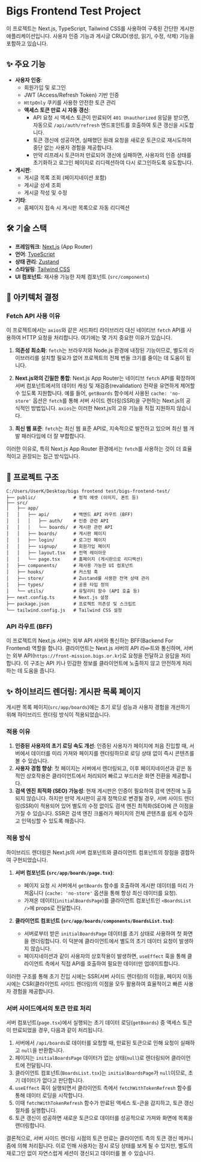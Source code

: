# Bigs Frontend Test Project

이 프로젝트는 Next.js, TypeScript, Tailwind CSS를 사용하여 구축된 간단한 게시판 애플리케이션입니다. 사용자 인증 기능과 게시글 CRUD(생성, 읽기, 수정, 삭제) 기능을 포함하고 있습니다.

## ✨ 주요 기능

- **사용자 인증**:
  - 회원가입 및 로그인
  - JWT (Access/Refresh Token) 기반 인증
  - `HttpOnly` 쿠키를 사용한 안전한 토큰 관리
  - **액세스 토큰 만료 시 자동 갱신**:
    - API 요청 시 액세스 토큰이 만료되어 `401 Unauthorized` 응답을 받으면, 자동으로 `/api/auth/refresh` 엔드포인트를 호출하여 토큰 갱신을 시도합니다.
    - 토큰 갱신에 성공하면, 실패했던 원래 요청을 새로운 토큰으로 재시도하여 중단 없는 사용자 경험을 제공합니다.
    - 만약 리프레시 토큰마저 만료되어 갱신에 실패하면, 사용자의 인증 상태를 초기화하고 로그인 페이지로 리디렉션하여 다시 로그인하도록 유도합니다.
- **게시판**:
  - 게시글 목록 조회 (페이지네이션 포함)
  - 게시글 상세 조회
  - 게시글 작성 및 수정
- **기타**:
  - 홈페이지 접속 시 게시판 목록으로 자동 리디렉션

## 🛠️ 기술 스택

- **프레임워크**: [Next.js](https://nextjs.org/) (App Router)
- **언어**: [TypeScript](https://www.typescriptlang.org/)
- **상태 관리**: [Zustand](https://github.com/pmndrs/zustand)
- **스타일링**: [Tailwind CSS](https://tailwindcss.com/)
- **UI 컴포넌트**: 재사용 가능한 자체 컴포넌트 (`src/components`)

## 🤔 아키텍처 결정

### Fetch API 사용 이유

이 프로젝트에서는 `axios`와 같은 서드파티 라이브러리 대신 네이티브 `fetch` API를 사용하여 HTTP 요청을 처리합니다. 여기에는 몇 가지 중요한 이유가 있습니다.

1.  **의존성 최소화**: `fetch`는 브라우저와 Node.js 환경에 내장된 기능이므로, 별도의 라이브러리를 설치할 필요가 없어 프로젝트의 전체 번들 크기를 줄이는 데 도움이 됩니다.

2.  **Next.js와의 긴밀한 통합**: Next.js App Router는 네이티브 `fetch` API를 확장하여 서버 컴포넌트에서의 데이터 캐싱 및 재검증(revalidation) 전략을 유연하게 제어할 수 있도록 지원합니다. 예를 들어, `getBoards` 함수에서 사용된 `cache: 'no-store'` 옵션은 `fetch`를 통해 서버 사이드 렌더링(SSR)을 구현하는 Next.js의 공식적인 방법입니다. `axios`는 이러한 Next.js의 고유 기능을 직접 지원하지 않습니다.

3.  **최신 웹 표준**: `fetch`는 최신 웹 표준 API로, 지속적으로 발전하고 있으며 최신 웹 개발 패러다임에 더 잘 부합합니다.

이러한 이유로, 특히 Next.js App Router 환경에서는 `fetch`를 사용하는 것이 더 효율적이고 권장되는 접근 방식입니다.

## 📁 프로젝트 구조

```
C:/Users/UserK/Desktop/bigs frontend test/bigs-frontend-test/
├── public/              # 정적 에셋 (이미지, 폰트 등)
├── src/
│   ├── app/
│   │   ├── api/         # 백엔드 API 라우트 (BFF)
│   │   │   ├── auth/    # 인증 관련 API
│   │   │   └── boards/  # 게시판 관련 API
│   │   ├── boards/      # 게시판 페이지
│   │   ├── login/       # 로그인 페이지
│   │   ├── signup/      # 회원가입 페이지
│   │   ├── layout.tsx   # 전역 레이아웃
│   │   └── page.tsx     # 홈페이지 (게시판으로 리디렉션)
│   ├── components/      # 재사용 가능한 UI 컴포넌트
│   ├── hooks/           # 커스텀 훅
│   ├── store/           # Zustand를 사용한 전역 상태 관리
│   ├── types/           # 공용 타입 정의
│   └── utils/           # 유틸리티 함수 (API 호출 등)
├── next.config.ts       # Next.js 설정
├── package.json         # 프로젝트 의존성 및 스크립트
└── tailwind.config.js   # Tailwind CSS 설정
```

### API 라우트 (BFF)

이 프로젝트의 Next.js 서버는 외부 API 서버와 통신하는 BFF(Backend For Frontend) 역할을 합니다. 클라이언트는 Next.js 서버의 API 라ው트와 통신하며, 서버는 외부 API(`https://front-mission.bigs.or.kr`)로 요청을 전달하고 응답을 처리합니다. 이 구조는 API 키나 민감한 정보를 클라이언트에 노출하지 않고 안전하게 처리하는 데 도움을 줍니다.

## ✨ 하이브리드 렌더링: 게시판 목록 페이지

게시판 목록 페이지(`src/app/boards`)에는 초기 로딩 성능과 사용자 경험을 개선하기 위해 하이브리드 렌더링 방식이 적용되었습니다.

### 적용 이유

1.  **인증된 사용자의 초기 로딩 속도 개선**: 인증된 사용자가 페이지에 처음 진입할 때, 서버에서 데이터를 미리 가져와 페이지를 렌더링하므로 로딩 상태 없이 즉시 콘텐츠를 볼 수 있습니다.
2.  **사용자 경험 향상**: 첫 페이지는 서버에서 렌더링되고, 이후 페이지네이션과 같은 동적인 상호작용은 클라이언트에서 처리되어 빠르고 부드러운 화면 전환을 제공합니다.
3.  **검색 엔진 최적화 (SEO) 가능성**: 현재 게시판은 인증이 필요하여 검색 엔진에 노출되지 않습니다. 하지만 만약 게시판이 공개 정책으로 변경될 경우, 서버 사이드 렌더링(SSR)이 적용되어 있어 별도의 수정 없이도 검색 엔진 최적화(SEO)에 큰 이점을 가질 수 있습니다. SSR은 검색 엔진 크롤러가 페이지의 전체 콘텐츠를 쉽게 수집하고 인덱싱할 수 있도록 해줍니다.

### 적용 방식

하이브리드 렌더링은 Next.js의 서버 컴포넌트와 클라이언트 컴포넌트의 장점을 결합하여 구현되었습니다.

1.  **서버 컴포넌트 (`src/app/boards/page.tsx`)**:
    -   페이지 요청 시 서버에서 `getBoards` 함수를 호출하여 게시판 데이터를 미리 가져옵니다 (`cache: 'no-store'` 옵션을 통해 항상 최신 데이터를 요청).
    -   가져온 데이터(`initialBoardsPage`)를 클라이언트 컴포넌트인 `<BoardsList />`에 props로 전달합니다.

2.  **클라이언트 컴포넌트 (`src/app/boards/components/BoardsList.tsx`)**:
    -   서버로부터 받은 `initialBoardsPage` 데이터를 초기 상태로 사용하여 첫 화면을 렌더링합니다. 이 덕분에 클라이언트에서 별도의 초기 데이터 요청이 발생하지 않습니다.
    -   페이지네이션과 같이 사용자의 상호작용이 발생하면, `useEffect` 훅을 통해 클라이언트 측에서 직접 API를 호출하여 필요한 데이터만 업데이트합니다.

이러한 구조를 통해 초기 진입 시에는 SSR(서버 사이드 렌더링)의 이점을, 페이지 이동 시에는 CSR(클라이언트 사이드 렌더링)의 이점을 모두 활용하여 효율적이고 빠른 사용자 경험을 제공합니다.

### 서버 사이드에서의 토큰 만료 처리

서버 컴포넌트(`page.tsx`)에서 실행되는 초기 데이터 로딩(`getBoards`) 중 액세스 토큰이 만료되었을 경우, 다음과 같이 처리됩니다.

1.  서버에서 `/api/boards`로 데이터를 요청할 때, 만료된 토큰으로 인해 요청이 실패하고 `null`을 반환합니다.
2.  페이지는 `initialBoardsPage` 데이터가 없는 상태(`null`)로 렌더링되어 클라이언트에 전달됩니다.
3.  클라이언트 컴포넌트(`BoardsList.tsx`)는 `initialBoardsPage`가 `null`이므로, 초기 데이터가 없다고 판단합니다.
4.  `useEffect` 훅이 실행되면서 클라이언트 측에서 `fetchWithTokenRefresh` 함수를 통해 데이터 로딩을 시작합니다.
5.  이때 `fetchWithTokenRefresh` 함수가 만료된 액세스 토-큰을 감지하고, 토큰 갱신 절차를 실행합니다.
6.  토큰 갱신이 성공하면 새로운 토큰으로 데이터를 성공적으로 가져와 화면에 목록을 렌더링합니다.

결론적으로, 서버 사이드 렌더링 시점의 토큰 만료는 클라이언트 측의 토큰 갱신 메커니즘에 의해 처리됩니다. 이로 인해 사용자는 잠시 로딩 상태를 보게 될 수 있지만, 별도의 재로그인 없이 자연스럽게 세션이 갱신되고 데이터를 볼 수 있습니다.